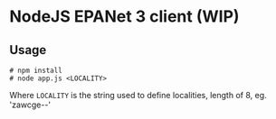 # NodeJS EPANet 3 client (WIP)

## Usage

```
# npm install
# node app.js <LOCALITY>
```

Where `LOCALITY` is the string used to define localities, length of 8, eg. 'zawcge--'

